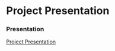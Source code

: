 # Project Presentation

### Presentation
[Project Presentation](/P6-Project_Presentation/VenueApp-Presentation.pdf)